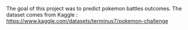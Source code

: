 The goal of this project was to predict pokemon battles outcomes. The dataset comes from Kaggle : https://www.kaggle.com/datasets/terminus7/pokemon-challenge
